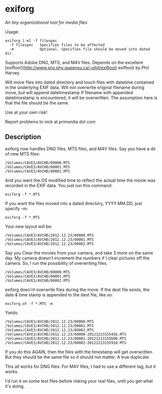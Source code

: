 # exiforg

_An tiny organizational tool for media files_

Usage:

    exiforg [-m] -f filespec
      -f filespec   Specifies files to be affected
      -m            Optional. Specifies file should be moved into dated dir. 


Supports Adobe DNG, MTS, and M4V files. Depends on the excellent [exiftool](http://www.sno.phy.queensu.ca/~phil/exiftool/ exiftool) by Phil Harvey.

Will move files into dated directory and touch files with datetime contained in the underlying EXIF data.
Will not overwrite original filename during move, but will append datetimestamp
If filename with appended datetimestamp is encountered, it will be overwritten. The assumption here is that the file should be the same. 

Use at your own risk!

Report problems to nick at primordia dot com

## Description

exiforg now handles DNG files, MTS files, and M4V files. Say you have a dir of new MTS files:

    /Volumes/CAVE3/AVCHD/00000.MTS
    /Volumes/CAVE3/AVCHD/00001.MTS
    /Volumes/CAVE3/AVCHD/00002.MTS

And you want the OS modified time to reflect the actual time the movie was recorded in the EXIF data. You just run this command:

    exiforg -f *.MTS

If you want the files moved into a dated directory, YYYY.MM.DD, just specify -m:

    exiforg -f *.MTS

Your new layout will be:

    /Volumes/CAVE3/AVCHD/2012.12.23/00000.MTS
    /Volumes/CAVE3/AVCHD/2012.12.23/00001.MTS
    /Volumes/CAVE3/AVCHD/2012.12.23/00002.MTS

Say you Clear the movies from your camera, and take 3 more on the same day. My camera doesn't increment the numbers if I clear pictures off the camera. So, I run the possibility of overwriting files.

    /Volumes/CAVE3/AVCHD/00000.MTS
    /Volumes/CAVE3/AVCHD/00001.MTS
    /Volumes/CAVE3/AVCHD/00002.MTS

exiforg does'nt overwrite files during the move. If the dest file exists, the date & time stamp is appended to the dest file, like so:

    exiforg.sh -f *.MTS -m

Yields:

    /Volumes/CAVE3/AVCHD/2012.12.23/00000.MTS
    /Volumes/CAVE3/AVCHD/2012.12.23/00001.MTS
    /Volumes/CAVE3/AVCHD/2012.12.23/00002.MTS
    /Volumes/CAVE3/AVCHD/2012.12.23/00000-20121223155456.MTS
    /Volumes/CAVE3/AVCHD/2012.12.23/00001-20121223155600.MTS
    /Volumes/CAVE3/AVCHD/2012.12.23/00002-20121223155910.MTS

If you do this AGAIN, then the files with the timestamp will get overwritten. But they should be the same file so it should not matter. A true duplicate.

This all works for DNG files. For M4V files, I had to use a different tag, but it works.

I'd run it on some test files before risking your real files, until you get what it's doing.



